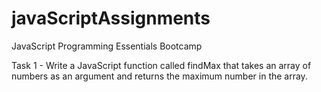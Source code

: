 # javaScriptAssignments
JavaScript Programming Essentials Bootcamp

Task 1 - Write a JavaScript function called findMax that takes an array of numbers as an argument and returns the maximum number in the array.
